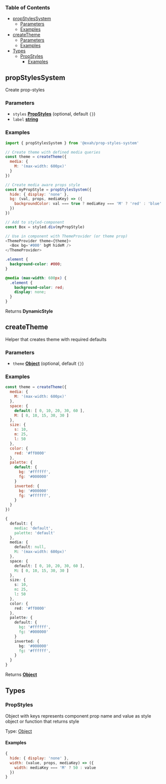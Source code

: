 <!-- Generated by documentation.js. Update this documentation by updating the source code. -->

### Table of Contents

-   [propStylesSystem][1]
    -   [Parameters][2]
    -   [Examples][3]
-   [createTheme][4]
    -   [Parameters][5]
    -   [Examples][6]
-   [Types][7]
    -   [PropStyles][8]
        -   [Examples][9]

## propStylesSystem

Create prop-styles

### Parameters

-   `styles` **[PropStyles][10]**  (optional, default `{}`)
-   `label` **[string][11]** 

### Examples

```js
import { propStylesSystem } from '@exah/prop-styles-system'
```

```js
// Create theme with defined media queries
const theme = createTheme({
  media: {
    M: '(max-width: 600px)'
  }
})

// Create media aware props style
const myPropStyle = propStylesSystem({
  hide: { display: 'none' },
  bg: (val, props, mediaKey) => ({
    backgroundColor: val === true ? mediaKey === 'M' ? 'red' : 'blue' : val
  })
})

// Add to styled-component
const Box = styled.div(myPropStyle)

// Use in component with ThemeProvider (or theme prop)
<ThemeProvider theme={theme}>
  <Box bg='#000' bgM hideM />
</ThemeProvider>
```

```css
.element {
  background-color: #000;
}

@media (max-width: 600px) {
  .element {
    background-color: red;
    display: none;
  }
}
```

Returns **DynamicStyle** 

## createTheme

Helper that creates theme with required defaults

### Parameters

-   `theme` **[Object][12]**  (optional, default `{}`)

### Examples

```js
const theme = createTheme({
  media: {
    M: '(max-width: 600px)'
  },
  space: {
    default: [ 0, 10, 20, 30, 60 ],
    M: [ 0, 10, 15, 30, 30 ]
  },
  size: {
    s: 10,
    m: 25,
    l: 50
  },
  color: {
    red: '#ff0000'
  },
  palette: {
    default: {
      bg: '#ffffff',
      fg: '#000000'
    }
    inverted: {
      bg: '#000000'
      fg: '#ffffff',
    }
  }
})
```

```css
{
  default: {
    media: 'default',
    palette: 'default'
  },
  media: {
    default: null,
    M: '(max-width: 600px)'
  },
  space: {
    default: [ 0, 10, 20, 30, 60 ],
    M: [ 0, 10, 15, 30, 30 ]
  },
  size: {
    s: 10,
    m: 25,
    l: 50
  },
  color: {
    red: '#ff0000'
  },
  palette: {
    default: {
      bg: '#ffffff',
      fg: '#000000'
    }
    inverted: {
      bg: '#000000'
      fg: '#ffffff',
    }
  }
}
```

Returns **[Object][12]** 

## Types




### PropStyles

Object with keys represents component prop name
and value as style object or function that returns style

Type: [Object][12]

#### Examples

```js
{
  hide: { display: 'none' },
  width: (value, props, mediaKey) => ({
    width: mediaKey === 'M' ? 50 : value
  })
}
```

[1]: #propstylessystem

[2]: #parameters

[3]: #examples

[4]: #createtheme

[5]: #parameters-1

[6]: #examples-1

[7]: #types

[8]: #propstyles

[9]: #examples-2

[10]: #propstyles

[11]: https://developer.mozilla.org/docs/Web/JavaScript/Reference/Global_Objects/String

[12]: https://developer.mozilla.org/docs/Web/JavaScript/Reference/Global_Objects/Object
